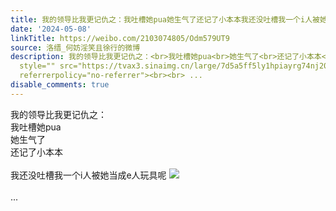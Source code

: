 ```yaml
---
title: 我的领导比我更记仇之：我吐槽她pua她生气了还记了小本本我还没吐槽我一个i人被她当成e人玩具呢 [图片]
date: '2024-05-08'
linkTitle: https://weibo.com/2103074805/Odm579UT9
source: 洛缙_何妨淫笑且徐行的微博
description: 我的领导比我更记仇之：<br>我吐槽她pua<br>她生气了<br>还记了小本本<br><br>我还没吐槽我一个i人被她当成e人玩具呢 <img
  style="" src="https://tvax3.sinaimg.cn/large/7d5a5ff5ly1hpiayrg74nj20go0gowfh.jpg"
  referrerpolicy="no-referrer"><br><br> ...
disable_comments: true
---
```

我的领导比我更记仇之：<br>我吐槽她pua<br>她生气了<br>还记了小本本<br><br>我还没吐槽我一个i人被她当成e人玩具呢 <img style="" src="https://tvax3.sinaimg.cn/large/7d5a5ff5ly1hpiayrg74nj20go0gowfh.jpg" referrerpolicy="no-referrer"><br><br> ...